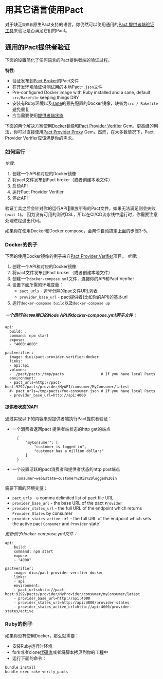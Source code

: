 # 用其它语言使用Pact

对于缺乏`提供者`原生Pact支持的语言，你仍然可以使用通用的[Pact 提供者端验证工具](https://github.com/pact-foundation/pact-provider-verifier)来验证是否满足它们的Pact。

## 通用的Pact提供者验证

下面的设置简化了任何语言的Pact提供者端的验证过程。

**特性**:

* 验证发布到[Pact Broker](https://github.com/bethesque/pact_broker)的Pact文件
* 在开发环境验证供测试用的本地Pact`*.json`文件
* Pre-configured Docker image with Ruby installed and a sane, default `src/Rakefile` keeping things DRY
* 安装有Ruby环境以及[sane](https://www.ruby-toolbox.com/projects/sane)的预先配置的Docker镜像，缺省为`src / Rakefile`避免重复
* 应当需要使用[提供者端状态](https://github.com/realestate-com-au/pact/wiki/Provider-states)

下面的两个解决方案使用[Docker](https://github.com/DiUS/pact-provider-verifier-docker)镜像和[Pact Provider Verifier](https://github.com/pact-foundation/pact-provider-verifier) Gem。更高级的用法，你可以直接使用[Pact Provider Proxy](https://github.com/bethesque/pact-provider-proxy) Gem，然而，在大多数情况下，Pact Provider Verifier应该满足你的需求。

### 如何运行

*步骤*:

1. 创建一个API和对应的Docker镜像
2. 将pact文件发布到Pact broker（或者创建本地文件）
3. 启动API
4. 运行Pact Provider Verifier
5. 停止API

验证工具之后会针对你的运行API重放所有的Pact文件，如果无法满足则会失败(`exit 1`)。
因为没有可用的测试DSL，所以在CI/CD流水线中运行时，你需要注意处理进程退出代码。

如果你在使用Docker和Docker compose，会帮你自动搞定上面的步骤3-5。
### Docker的例子

下面的使用Docker镜像的例子来自[Pact Provider Verifier](https://github.com/DiUS/pact-provider-verifier-docker)项目。
*步骤*:

1. 创建一个API和对应的Docker镜像
2. 将pact文件发布到Pact broker（或者创建本地文件）
3. 创建一个`docker-compose.yml`文件，连接你的API和Pact Verifier
4. 设置下面所需的环境变量：
   * `pact_urls` - 逗号分隔的pac文件URL列表
   * `provider_base_url` - pact提供者(比如你的API)的基本url
5. 运行`docker-compose build`以及`docker-compose up`

##### 一个运行在`4000`端口的Node API的docker-compose.yml例子文件：

```
api:
  build: .
  command: npm start
  expose:
  - "4000:4000"

pactverifier:
  image: dius/pact-provider-verifier-docker
  links:
  - api:api
  volumes:
  - ./pact/pacts:/tmp/pacts                 # If you have local Pacts
  environment:
  - pact_urls=http://pact-host:9292/pacts/provider/MyAPI/consumer/MyConsumer/latest
  #- pact_urls=/tmp/pacts/foo-consumer.json # If you have local Pacts
  - provider_base_url=http://api:4000
```

#### 提供者状态的API

通过实现以下的内容来对提供者端执行Pact提供者验证：

* 一个消费者返回pact 提供者端状态的http get的端点

		{
			"myConsumer": [
				"customer is logged in",
				"customer has a million dollars"
			]
		}

* 一个设置活跃的pact消费者和提供者状态的http post端点

		consumer=web&state=customer%20is%20logged%20in

需要下面的环境变量：

* `pact_urls` - a comma delimited list of pact file URL
* `provider_base_url` - the base URL of the pact `Provider`
* `provider_states_url` - the full URL of the endpoint which returns `Provider States` by consumer
* `provider_states_active_url` - the full URL of the endpoint which sets the active pact `Consumer` and `Provider` state`

*更新例子docker-compose.yml文件：*

	api:
		build: .
		command: npm start
		expose:
		- "4000"

	pactverifier:
		image: dius/pact-provider-verifier-docker
		links:
		- api
		environment:
		- pact_urls=http://pact-host:9292/pacts/provider/MyProvider/consumer/myConsumer/latest
		- provider_base_url=http://api:4000
		- provider_states_url=http://api:4000/provider-states
		- provider_states_active_url=http://api:4000/provider-states/active


### Ruby的例子

如果你没有使用Docker，那么就需要：

* 安装Ruby运行时环境
* fork或者clone[代码库](https://github.com/DiUS/pact-provider-verifier-docker)或者将脚本拷贝到你的工程中
* 运行下面的命令：

```
bundle install
bundle exec rake verify_pacts
```
